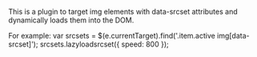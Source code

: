 This is a plugin to target img elements with data-srcset attributes and dynamically loads them into the DOM. 


For example:
var srcsets = $(e.currentTarget).find('.item.active img[data-srcset]');
            srcsets.lazyloadsrcset({ speed: 800 }); 
